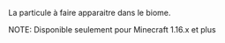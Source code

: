 La particule à faire apparaitre dans le biome.

NOTE: Disponible seulement pour Minecraft 1.16.x et plus